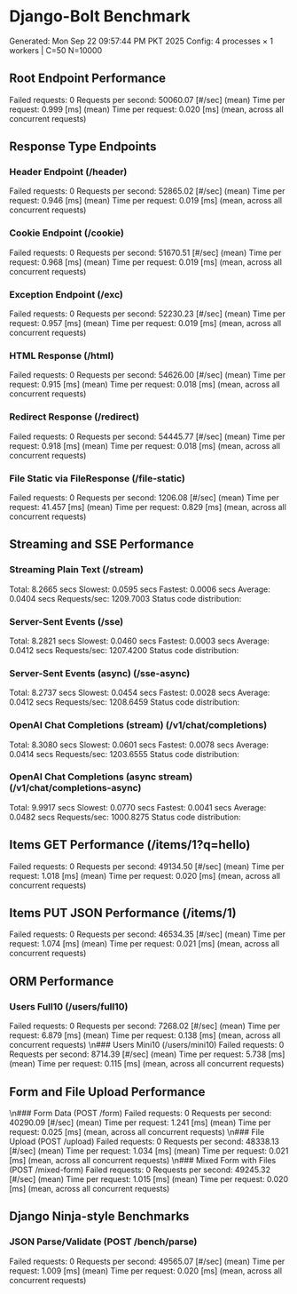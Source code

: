 # Django-Bolt Benchmark
Generated: Mon Sep 22 09:57:44 PM PKT 2025
Config: 4 processes × 1 workers | C=50 N=10000

## Root Endpoint Performance
Failed requests:        0
Requests per second:    50060.07 [#/sec] (mean)
Time per request:       0.999 [ms] (mean)
Time per request:       0.020 [ms] (mean, across all concurrent requests)

## Response Type Endpoints

### Header Endpoint (/header)
Failed requests:        0
Requests per second:    52865.02 [#/sec] (mean)
Time per request:       0.946 [ms] (mean)
Time per request:       0.019 [ms] (mean, across all concurrent requests)

### Cookie Endpoint (/cookie)
Failed requests:        0
Requests per second:    51670.51 [#/sec] (mean)
Time per request:       0.968 [ms] (mean)
Time per request:       0.019 [ms] (mean, across all concurrent requests)

### Exception Endpoint (/exc)
Failed requests:        0
Requests per second:    52230.23 [#/sec] (mean)
Time per request:       0.957 [ms] (mean)
Time per request:       0.019 [ms] (mean, across all concurrent requests)

### HTML Response (/html)
Failed requests:        0
Requests per second:    54626.00 [#/sec] (mean)
Time per request:       0.915 [ms] (mean)
Time per request:       0.018 [ms] (mean, across all concurrent requests)

### Redirect Response (/redirect)
Failed requests:        0
Requests per second:    54445.77 [#/sec] (mean)
Time per request:       0.918 [ms] (mean)
Time per request:       0.018 [ms] (mean, across all concurrent requests)

### File Static via FileResponse (/file-static)
Failed requests:        0
Requests per second:    1206.08 [#/sec] (mean)
Time per request:       41.457 [ms] (mean)
Time per request:       0.829 [ms] (mean, across all concurrent requests)

## Streaming and SSE Performance

### Streaming Plain Text (/stream)
  Total:	8.2665 secs
  Slowest:	0.0595 secs
  Fastest:	0.0006 secs
  Average:	0.0404 secs
  Requests/sec:	1209.7003
Status code distribution:

### Server-Sent Events (/sse)
  Total:	8.2821 secs
  Slowest:	0.0460 secs
  Fastest:	0.0003 secs
  Average:	0.0412 secs
  Requests/sec:	1207.4200
Status code distribution:

### Server-Sent Events (async) (/sse-async)
  Total:	8.2737 secs
  Slowest:	0.0454 secs
  Fastest:	0.0028 secs
  Average:	0.0412 secs
  Requests/sec:	1208.6459
Status code distribution:

### OpenAI Chat Completions (stream) (/v1/chat/completions)
  Total:	8.3080 secs
  Slowest:	0.0601 secs
  Fastest:	0.0078 secs
  Average:	0.0414 secs
  Requests/sec:	1203.6555
Status code distribution:

### OpenAI Chat Completions (async stream) (/v1/chat/completions-async)
  Total:	9.9917 secs
  Slowest:	0.0770 secs
  Fastest:	0.0041 secs
  Average:	0.0482 secs
  Requests/sec:	1000.8275
Status code distribution:

## Items GET Performance (/items/1?q=hello)
Failed requests:        0
Requests per second:    49134.50 [#/sec] (mean)
Time per request:       1.018 [ms] (mean)
Time per request:       0.020 [ms] (mean, across all concurrent requests)

## Items PUT JSON Performance (/items/1)
Failed requests:        0
Requests per second:    46534.35 [#/sec] (mean)
Time per request:       1.074 [ms] (mean)
Time per request:       0.021 [ms] (mean, across all concurrent requests)

## ORM Performance
### Users Full10 (/users/full10)
Failed requests:        0
Requests per second:    7268.02 [#/sec] (mean)
Time per request:       6.879 [ms] (mean)
Time per request:       0.138 [ms] (mean, across all concurrent requests)
\n### Users Mini10 (/users/mini10)
Failed requests:        0
Requests per second:    8714.39 [#/sec] (mean)
Time per request:       5.738 [ms] (mean)
Time per request:       0.115 [ms] (mean, across all concurrent requests)

## Form and File Upload Performance
\n### Form Data (POST /form)
Failed requests:        0
Requests per second:    40290.09 [#/sec] (mean)
Time per request:       1.241 [ms] (mean)
Time per request:       0.025 [ms] (mean, across all concurrent requests)
\n### File Upload (POST /upload)
Failed requests:        0
Requests per second:    48338.13 [#/sec] (mean)
Time per request:       1.034 [ms] (mean)
Time per request:       0.021 [ms] (mean, across all concurrent requests)
\n### Mixed Form with Files (POST /mixed-form)
Failed requests:        0
Requests per second:    49245.32 [#/sec] (mean)
Time per request:       1.015 [ms] (mean)
Time per request:       0.020 [ms] (mean, across all concurrent requests)

## Django Ninja-style Benchmarks
### JSON Parse/Validate (POST /bench/parse)
Failed requests:        0
Requests per second:    49565.07 [#/sec] (mean)
Time per request:       1.009 [ms] (mean)
Time per request:       0.020 [ms] (mean, across all concurrent requests)
